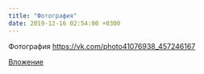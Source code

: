 ```yaml
---
title: "Фотография"
date: 2019-12-16 02:54:00 +0300
---
```


Фотография
https://vk.com/photo41076938_457246167

[Вложение](https://vk.com/photo41076938_457246167)
